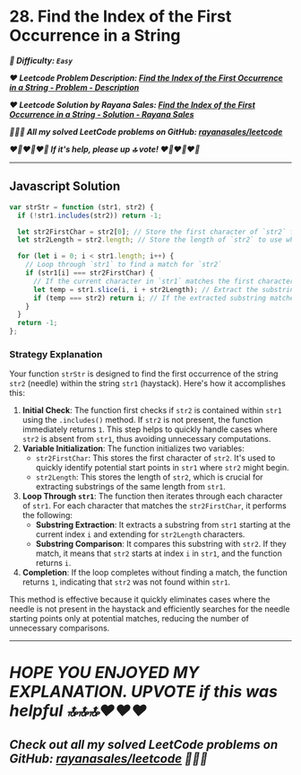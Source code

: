 # 28. Find the Index of the First Occurrence in a String

**_🌱 Difficulty: `Easy`_**

**_❤️ Leetcode Problem Description: [Find the Index of the First Occurrence in a String - Problem - Description](https://leetcode.com/problems/longest-common-prefix/description/)_**

**_❤️ Leetcode Solution by Rayana Sales: [Find the Index of the First Occurrence in a String - Solution - Rayana Sales](https://leetcode.com/problems/find-the-index-of-the-first-occurrence-in-a-string/solutions/5676930/runtime-40-ms-beats-95-23-javascript-solution-explanation/)_**

**_💁🏻‍♀️ All my solved LeetCode problems on GitHub: [rayanasales/leetcode](https://github.com/rayanasales/leetcode)_**

**_❤️‍🔥❤️‍🔥❤️‍🔥 If it's help, please up 🔝 vote! ❤️‍🔥❤️‍🔥❤️‍🔥_**

---

## Javascript Solution

```js
var strStr = function (str1, str2) {
  if (!str1.includes(str2)) return -1;

  let str2FirstChar = str2[0]; // Store the first character of `str2` for comparison
  let str2Length = str2.length; // Store the length of `str2` to use when extracting substrings from `str1`

  for (let i = 0; i < str1.length; i++) {
    // Loop through `str1` to find a match for `str2`
    if (str1[i] === str2FirstChar) {
      // If the current character in `str1` matches the first character of `str2`...
      let temp = str1.slice(i, i + str2Length); // Extract the substring of length `str2Length` starting at index `i`
      if (temp === str2) return i; // If the extracted substring matches `str2`, return the current index `i`. Otherwise, keep searching.
    }
  }
  return -1;
};
```

### Strategy Explanation

Your function `strStr` is designed to find the first occurrence of the string `str2` (needle) within the string `str1` (haystack). Here's how it accomplishes this:

1. **Initial Check**: The function first checks if `str2` is contained within `str1` using the `.includes()` method. If `str2` is not present, the function immediately returns `1`. This step helps to quickly handle cases where `str2` is absent from `str1`, thus avoiding unnecessary computations.
2. **Variable Initialization**: The function initializes two variables:
   - `str2FirstChar`: This stores the first character of `str2`. It's used to quickly identify potential start points in `str1` where `str2` might begin.
   - `str2Length`: This stores the length of `str2`, which is crucial for extracting substrings of the same length from `str1`.
3. **Loop Through `str1`**: The function then iterates through each character of `str1`. For each character that matches the `str2FirstChar`, it performs the following:
   - **Substring Extraction**: It extracts a substring from `str1` starting at the current index `i` and extending for `str2Length` characters.
   - **Substring Comparison**: It compares this substring with `str2`. If they match, it means that `str2` starts at index `i` in `str1`, and the function returns `i`.
4. **Completion**: If the loop completes without finding a match, the function returns `1`, indicating that `str2` was not found within `str1`.

This method is effective because it quickly eliminates cases where the needle is not present in the haystack and efficiently searches for the needle starting points only at potential matches, reducing the number of unnecessary comparisons.

---

# **_HOPE YOU ENJOYED MY EXPLANATION. UPVOTE if this was helpful 🔝🔝🔝❤️❤️❤️_**

## **_Check out all my solved LeetCode problems on GitHub: [rayanasales/leetcode](https://github.com/rayanasales/leetcode) 🤙😚🤘_**
